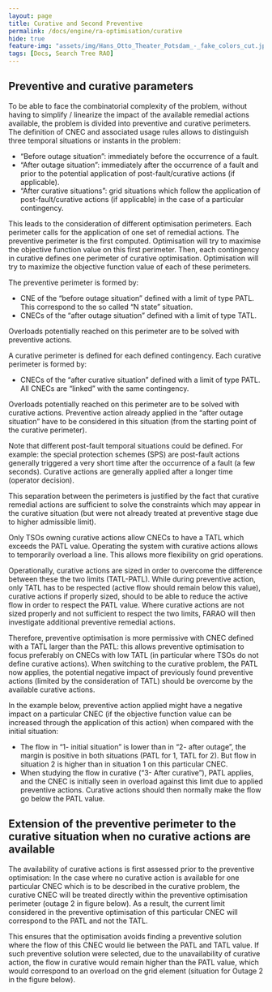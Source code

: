 ```yaml
---
layout: page
title: Curative and Second Preventive
permalink: /docs/engine/ra-optimisation/curative
hide: true
feature-img: "assets/img/Hans_Otto_Theater_Potsdam_-_fake_colors_cut.jpg"
tags: [Docs, Search Tree RAO]
---
```


## Preventive and curative parameters

To be able to face the combinatorial complexity of the problem, without having to simplify / linearize the impact of 
the available remedial actions available, the problem is divided into preventive and curative perimeters.
The definition of CNEC and associated usage rules allows to distinguish three temporal situations or instants in the problem:

- “Before outage situation”: immediately before the occurrence of a fault. 
- “After outage situation”: immediately after the occurrence of a fault and prior to the potential application 
of post-fault/curative actions (if applicable).
- “After curative situations”: grid situations which follow the application of post-fault/curative actions 
(if applicable) in the case of a particular contingency.

This leads to the consideration of different optimisation perimeters. Each perimeter calls for the application of one 
set of remedial actions. The preventive perimeter is the first computed. Optimisation will try to maximise the objective 
function value on this first perimeter. Then, each contingency in curative defines one perimeter of curative optimisation. 
Optimisation will try to maximize the objective function value of each of these perimeters.

The preventive perimeter is formed by:

- CNE of the “before outage situation” defined with a limit of type PATL. This correspond to the so called “N state” situation. 
- CNECs of the “after outage situation” defined with a limit of type TATL.

Overloads potentially reached on this perimeter are to be solved with preventive actions.

A curative perimeter is defined for each defined contingency. Each curative perimeter is formed by:
- CNECs of the “after curative situation” defined with a limit of type PATL. All CNECs are “linked” with the same contingency.

Overloads potentially reached on this perimeter are to be solved with curative actions. Preventive action already applied 
in the “after outage situation” have to be considered in this situation (from the starting point of the curative perimeter).

Note that different post-fault temporal situations could be defined. For example: the special protection schemes (SPS) 
are post-fault actions generally triggered a very short time after the occurrence of a fault (a few seconds). Curative 
actions are generally applied after a longer time (operator decision).

This separation between the perimeters is justified by the fact that curative remedial actions are sufficient to solve 
the constraints which may appear in the curative situation (but were not already treated at preventive stage due to higher 
admissible limit).

Only TSOs owning curative actions allow CNECs to have a TATL which exceeds the PATL value. Operating the system with 
curative actions allows to temporarily overload a line. This allows more flexibility on grid operations.

Operationally, curative actions are sized in order to overcome the difference between these the two limits (TATL-PATL). 
While during preventive action, only TATL has to be respected (active flow should remain below this value), curative 
actions if properly sized, should to be able to reduce the active flow in order to respect the PATL value. 
Where curative actions are not sized properly and not sufficient to respect the two limits, FARAO will then investigate 
additional preventive remedial actions.

Therefore, preventive optimisation is more permissive with CNEC defined with a TATL larger than the PATL: this allows 
preventive optimisation to focus preferably on CNECs with low TATL (in particular where TSOs do not define curative 
actions). When switching to the curative problem, the PATL now applies, the potential negative impact of previously 
found preventive actions (limited by the consideration of TATL) should be overcome by the available curative actions.

In the example below, preventive action applied might have a negative impact on a particular CNEC (if the objective function 
value can be increased through the application of this action) when compared with the initial situation: 

- The flow in “1- initial situation” is lower than in “2- after outage”, the margin is positive in both situations 
(PATL for 1, TATL for 2). But flow in situation 2 is higher than in situation 1 on this particular CNEC.
- When studying the flow in curative (“3- After curative”), PATL applies, and the CNEC is initially seen in overload 
against this limit due to applied preventive actions. Curative actions should then normally make the flow go below the PATL value.


## Extension of the preventive perimeter to the curative situation when no curative actions are available

The availability of curative actions is first assessed prior to the preventive optimisation:
In the case where no curative action is available for one particular CNEC which is to be described in the curative 
problem, the curative CNEC will be treated directly within the preventive optimisation perimeter (outage 2 in figure below).
As a result, the current limit considered in the preventive optimisation of this particular CNEC will correspond 
to the PATL and not the TATL.

This ensures that the optimisation avoids finding a preventive solution where the flow of this CNEC would lie between 
the PATL and TATL value. If such preventive solution were selected, due to the unavailability of curative action, the 
flow in curative would remain higher than the PATL value, which would correspond to an overload on the grid element 
(situation for Outage 2 in the figure below).

